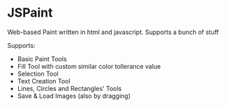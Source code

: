 # JSPaint
Web-based Paint written in html and javascript. Supports a bunch of stuff

Supports:
- Basic Paint Tools
- Fill Tool with custom similar color tollerance value
- Selection Tool
- Text Creation Tool
- Lines, Circles and Rectangles' Tools
- Save & Load Images (also by dragging)

